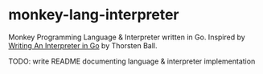 # monkey-lang-interpreter

Monkey Programming Language & Interpreter written in Go. Inspired by [Writing An Interpreter in Go](https://interpreterbook.com/) by Thorsten Ball.

TODO: write README documenting language & interpreter implementation
